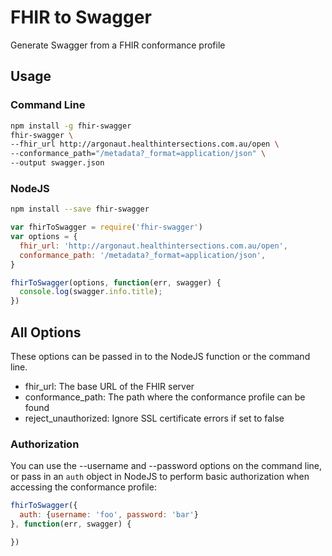 # FHIR to Swagger
Generate Swagger from a FHIR conformance profile

## Usage
### Command Line
```bash
npm install -g fhir-swagger
fhir-swagger \
--fhir_url http://argonaut.healthintersections.com.au/open \
--conformance_path="/metadata?_format=application/json" \
--output swagger.json
```

### NodeJS
```bash
npm install --save fhir-swagger
```

```js
var fhirToSwagger = require('fhir-swagger')
var options = {
  fhir_url: 'http://argonaut.healthintersections.com.au/open',
  conformance_path: '/metadata?_format=application/json',
}

fhirToSwagger(options, function(err, swagger) {
  console.log(swagger.info.title);
})
```

## All Options

These options can be passed in to the NodeJS function or the command line.

* fhir_url: The base URL of the FHIR server
* conformance_path: The path where the conformance profile can be found
* reject_unauthorized: Ignore SSL certificate errors if set to false

### Authorization

You can use the --username and --password options on the command line, or pass in an `auth` object in NodeJS
to perform basic authorization when accessing the conformance profile:

```js
fhirToSwagger({
  auth: {username: 'foo', password: 'bar'}
}, function(err, swagger) {

})
```

